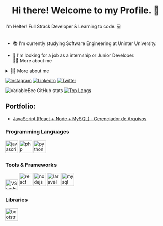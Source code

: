 <h1 align="center">Hi there!  Welcome to my Profile.  🚀</h1>

###

<p align="left">I'm Helter!  Full Strack Developer & Learning to code. 💻</p>

###

<h2 align="left"></h2>

###

<p align="left">
  
  - 📚 I'm currently studying Software Engineering at Uninter University.<br>
  
  - 🎯 I'm looking for a job as a internship or Junior Developer. <br>🧑‍💻 More about me</p>
  
  <details>
  <summary>👨‍💻 More about me</summary>

  - 💬 I am 25 years old, currently living in Limeira, São Paulo, Brazil. I have experience with SQL, JavaScript, Node, React and Laravel PHP. I am currently doing an internship at my city hall with a Full Stack developer. I also developed important skills such as creativity, communication, analytical skills, logical reasoning.

  - ⚡ I enjoy reading a good books watching movies and playing games in free time! \o/
</details>


[![Instagram](https://img.shields.io/badge/Instagram-E4405F?style=for-the-badge&logo=instagram&logoColor=white)](https://www.instagram.com/helter_bx/)
[![LinkedIn](https://img.shields.io/badge/LinkedIn-0077B5?style=for-the-badge&logo=linkedin&logoColor=white)](https://www.linkedin.com/in/helterxavier/)
[![Twitter](https://img.shields.io/badge/Twitter-1DA1F2?style=for-the-badge&logo=twitter&logoColor=white)](https://twitter.com/Hertzbx)

![VariableBee GitHub stats](https://github-readme-stats.vercel.app/api?username=Hertzzy&show_icons=true&theme=gotham)
[![Top Langs](https://github-readme-stats.vercel.app/api/top-langs/?username=Hertzzy)](https://github.com/Hertzzy/github-readme-stats)


## Portfolio:
- [JavaScript (React + Node + MySQL) - Gerenciador de Arquivos](https://github.com/VariableBee/EDA_Loggi)

###

<!-- Skills: Programming Languages -->
  <div style="flex-basis: 48%;">
    <h3>Programming Languages</h3>
    <img src="https://cdn.jsdelivr.net/gh/devicons/devicon/icons/javascript/javascript-original.svg" height="40" alt="javascript logo"  />
    <img src="https://cdn.jsdelivr.net/gh/devicons/devicon/icons/php/php-original.svg" height="40" alt="php logo"  />
    <img src="https://cdn.jsdelivr.net/gh/devicons/devicon/icons/python/python-original.svg" height="40" alt="python logo"  />
  </div>
  
  <!-- Skills: Tools & Frameworks -->
  <div style="flex-basis: 48%;">
    <h3>Tools & Frameworks</h3>
    <img align="center" alt="VScode" height="30" width="40" src="https://cdn.jsdelivr.net/gh/devicons/devicon/icons/vscode/vscode-original.svg">
    <img src="https://cdn.jsdelivr.net/gh/devicons/devicon/icons/react/react-original.svg" height="40" alt="react logo"  />
    <img src="https://cdn.jsdelivr.net/gh/devicons/devicon/icons/nodejs/nodejs-original.svg" height="40" alt="nodejs logo"  />
    <img src="https://cdn.jsdelivr.net/gh/devicons/devicon/icons/laravel/laravel-plain.svg" height="40" alt="laravel logo"  />
    <img src="https://cdn.jsdelivr.net/gh/devicons/devicon/icons/mysql/mysql-original.svg" height="40" alt="mysql logo"  />
  </div>
  
  <!-- Skills: Libraries -->
  <div style="flex-basis: 48%;">
    <h3>Libraries</h3>
     <img src="https://cdn.jsdelivr.net/gh/devicons/devicon/icons/bootstrap/bootstrap-original.svg" height="40" alt="bootstrap logo"  />

###


###
